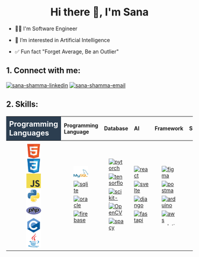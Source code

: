 <h1 align="center">Hi there 👋, I'm Sana</h1>

- 👩‍💼 I'm Software Engineer

- 🌱 I’m interested in Artificial Intelligence

- ✅ Fun fact "Forget Average, Be an Outlier"

<h2 align="left">1. Connect with me:</h2>
<p align="left">
  <a href="https://www.linkedin.com/in/sana-shamma-a14864218/" target="blank"><img align="center" src="https://img.shields.io/badge/LinkedIn-0077B5?style=for-the-badge&logo=linkedin&logoColor=white" alt="sana-shamma-linkedin" /></a>
  <a href="mailto: sanashamma3@gmail.com" target="blank"><img align="center" src="https://img.shields.io/badge/Gmail-D14836?style=for-the-badge&logo=gmail&logoColor=white" alt="sana-shamma-email"/></a>
</p>
<h2 align="left">2. Skills:</h2>
<table style="border-collapse: collapse; width: 100%; margin-top: 20px;">
  <thead>
    <tr>
      <th style="background-color: #2c3e50; color: white; font-weight: bold; font-size: 20px; padding: 8px; text-align: left;">Programming Languages</th>
      <th style="padding: 8px; text-align: left;">Programming Language</th>
      <th style="padding: 8px; text-align: left;">Database</th>
      <th style="padding: 8px; text-align: left;">AI</th>
      <th style="padding: 8px; text-align: left;">Framework</th>
      <th style="padding: 8px; text-align: left;">Software</th>
    </tr>
  </thead>
  <tbody>
    <tr>
      <td style="padding: 8px; vertical-align: middle;">
        <a href="https://developer.mozilla.org/en-US/docs/Web/HTML" target="_blank" rel="noreferrer">
          <img src="https://raw.githubusercontent.com/devicons/devicon/master/icons/html5/html5-original.svg" alt="html" width="40" height="40" style="display: block; margin: 0 auto;"/>
        </a>
        <a href="https://developer.mozilla.org/en-US/docs/Web/CSS" target="_blank" rel="noreferrer">
          <img src="https://raw.githubusercontent.com/devicons/devicon/master/icons/css3/css3-original.svg" alt="css" width="40" height="40" style="display: block; margin: 0 auto;"/>
        </a>
        <a href="https://developer.mozilla.org/en-US/docs/Web/JavaScript" target="_blank" rel="noreferrer">
          <img src="https://raw.githubusercontent.com/devicons/devicon/master/icons/javascript/javascript-original.svg" alt="javascript" width="40" height="40" style="display: block; margin: 0 auto;"/>
        </a>
        <a href="https://www.python.org" target="_blank" rel="noreferrer">
          <img src="https://raw.githubusercontent.com/devicons/devicon/master/icons/python/python-original.svg" alt="python" width="40" height="40" style="display: block; margin: 0 auto;"/>
        </a>
        <a href="https://www.php.net" target="_blank" rel="noreferrer">
          <img src="https://raw.githubusercontent.com/devicons/devicon/master/icons/php/php-original.svg" alt="php" width="40" height="40" style="display: block; margin: 0 auto;"/>
        </a>  
        <a href="https://www.cprogramming.com/" target="_blank" rel="noreferrer">
          <img src="https://raw.githubusercontent.com/devicons/devicon/master/icons/c/c-original.svg" alt="c" width="40" height="40" style="display: block; margin: 0 auto;"/>
        </a> 
        <a href="https://www.java.com" target="_blank" rel="noreferrer">
          <img src="https://raw.githubusercontent.com/devicons/devicon/master/icons/java/java-original.svg" alt="java" width="40" height="40" style="display: block; margin: 0 auto;"/>
        </a> 
      </td>
      <td style="padding: 8px; vertical-align: middle;">
        <a href="https://www.mysql.com/" target="_blank" rel="noreferrer">
          <img src="https://raw.githubusercontent.com/devicons/devicon/master/icons/mysql/mysql-original-wordmark.svg" alt="mysql" width="40" height="40" style="display: block; margin: 0 auto;"/>
        </a> 
        <a href="https://www.sqlite.org/" target="_blank" rel="noreferrer">
          <img src="https://www.vectorlogo.zone/logos/sqlite/sqlite-icon.svg" alt="sqlite" width="40" height="40" style="display: block; margin: 0 auto;"/>
        </a>
        <a href="https://www.oracle.com/" target="_blank" rel="noreferrer">
          <img src="https://www.vectorlogo.zone/logos/oracle/oracle-icon.svg" alt="oracle" width="40" height="40" style="display: block; margin: 0 auto;"/>
        </a>
        <a href="https://firebase.google.com/" target="_blank" rel="noreferrer">
          <img src="https://www.vectorlogo.zone/logos/firebase/firebase-icon.svg" alt="firebase" width="40" height="40" style="display: block; margin: 0 auto;"/>
        </a>
      </td>
      <td style="padding: 8px; vertical-align: middle;">
        <a href="https://pytorch.org/" target="_blank" rel="noreferrer">
          <img src="https://www.vectorlogo.zone/logos/pytorch/pytorch-icon.svg" alt="pytorch" width="40" height="40" style="display: block; margin: 0 auto;"/>
        </a> 
        <a href="https://www.tensorflow.org" target="_blank" rel="noreferrer">
          <img src="https://www.vectorlogo.zone/logos/tensorflow/tensorflow-icon.svg" alt="tensorflow" width="40" height="40" style="display: block; margin: 0 auto;"/>
        </a>
        <a href="https://scikit-image.org/" target="_blank" rel="noreferrer">
          <img src="https://www.vectorlogo.zone/logos/scikit_image/scikit_image-icon.svg" alt="scikit-image" width="40" height="40" style="display: block; margin: 0 auto;"/>
        </a>
        <a href="https://opencv.org/" target="_blank" rel="noreferrer">
          <img src="https://www.vectorlogo.zone/logos/opencv/opencv-icon.svg" alt="OpenCV" width="40" height="40" style="display: block; margin: 0 auto;"/>
        </a>
        <a href="https://spacy.io/" target="_blank" rel="noreferrer">
          <img src="https://www.vectorlogo.zone/logos/spacy/spacy-icon.svg" alt="spacy" width="40" height="40" style="display: block; margin: 0 auto;"/>
        </a>
      </td>
      <td style="padding: 8px; vertical-align: middle;">
        <a href="https://react.dev/" target="_blank" rel="noreferrer">
          <img src="https://www.vectorlogo.zone/logos/reactjs/reactjs-icon.svg" alt="react" width="40" height="40" style="display: block; margin: 0 auto;"/>
        </a>
        <a href="https://svelte.dev/" target="_blank" rel="noreferrer">
          <img src="https://www.vectorlogo.zone/logos/svelte/svelte-icon.svg" alt="svelte" width="40" height="40" style="display: block; margin: 0 auto;"/>
        </a>
        <a href="https://www.djangoproject.com/" target="_blank" rel="noreferrer">
          <img src="https://www.vectorlogo.zone/logos/djangoproject/djangoproject-icon.svg" alt="django" width="40" height="40" style="display: block; margin: 0 auto;"/>
        </a>
        <a href="https://fastapi.tiangolo.com/" target="_blank" rel="noreferrer">
          <img src="https://www.vectorlogo.zone/logos/fastapi/fastapi-icon.svg" alt="fastapi" width="40" height="40" style="display: block; margin: 0 auto;"/>
        </a>
      </td>
      <td style="padding: 8px; vertical-align: middle;">
          <a href="https://www.figma.com/" target="_blank" rel="noreferrer">
              <img src="https://www.vectorlogo.zone/logos/figma/figma-icon.svg" alt="figma" width="40" height="40" style="display: block; margin: 0 auto;"/>
          </a>
          <a href="https://www.postman.com/" target="_blank" rel="noreferrer">
              <img src="https://www.vectorlogo.zone/logos/getpostman/getpostman-icon.svg" alt="postman" width="40" height="40" style="display: block; margin: 0 auto;"/>
          </a>
          <a href="https://www.arduino.cc/" target="_blank" rel="noreferrer">
              <img src="https://www.vectorlogo.zone/logos/arduino/arduino-icon.svg" alt="arduino" width="40" height="40" style="display: block; margin: 0 auto;"/>
          </a>
          <a href="https://aws.amazon.com/solutions/" target="_blank" rel="noreferrer">
              <img src="https://www.vectorlogo.zone/logos/amazon_aws/amazon_aws-icon.svg" alt="aws solution" width="40" height="40" style="display: block; margin: 0 auto;"/>
          </a>
      </td>
    </tr>
  </tbody>
</table>
